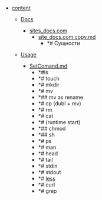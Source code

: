 - <a href = "E:\Node_projects\Node_Way\NBase\_Md\_Index\__Arch\_EGE\Русский\content\cat.content\dir.content.md">content</a>
    - <a href = "E:\Node_projects\Node_Way\NBase\_Md\_Index\__Arch\_EGE\Русский\content\Docs\cat.Docs\dir.Docs.md">Docs</a>
        - <a href = "E:\Node_projects\Node_Way\NBase\_Md\_Index\__Arch\_EGE\Русский\content\Docs\sites_docs.com\cat.sites_docs.com\dir.sites_docs.com.md">sites_docs.com</a>
            - <a href = "E:\Node_projects\Node_Way\NBase\_Md\_Index\__Arch\_EGE\Русский\content\Docs\sites_docs.com\site_docs.com copy.md">site_docs.com copy.md</a>
                - *# Сущности
        
    
    - <a href = "E:\Node_projects\Node_Way\NBase\_Md\_Index\__Arch\_EGE\Русский\content\Usage\cat.Usage\dir.Usage.md">Usage</a>
        - <a href = "E:\Node_projects\Node_Way\NBase\_Md\_Index\__Arch\_EGE\Русский\content\Usage\SetComand.md">SetComand.md</a>
            - *#ls
            - *# touch
            - *# mkdir
            - *# mv
            - *## mv as rename
            - *# cp (dubl + mv)
            - *# rm 
            - *# cat
            - *# (runtime start)
            - *## chmod 
            - *## sh
            - *# ps
            - *# man 
            - *# head
            - *# tail 
            - *# stdin
            - *# stdout
            - *# [less](less/___setcomand.md)
            - *# curl
            - *# grep
    
